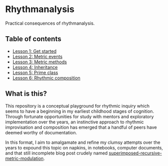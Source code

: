 # Rhythmanalysis

Practical consequences of rhythmanalysis.

## Table of contents

- [Lesson 1: Get started](lesson1.md)
- [Lesson 2: Metric events](lesson2.md)
- [Lesson 3: Metric methods](lesson3.md)
- [Lesson 4: Inheritance](lesson4.md)
- [Lesson 5: Prime class](lesson5.md)
- [Lesson 6: Rhythmic composition](lesson6.md)

## What is this?

This repository is a conceptual playground for rhythmic inquiry which seems to have a beginning in my earliest childhood stages of cognition. Through fortunate opportunities for study with mentors and exploratory implementation over the years, an instinctive approach to rhythmic improvisation and composition has emerged that a handful of peers have deemed worthy of documentation.

In this format, I aim to amalgamate and refine my clumsy attempts over the years to expound this topic on napkins, in notebooks, computer documents, and that still incomplete blog post crudely named [superimposed-recursive-metric-modulation](https://ryantoddgarza.com/superimposed-recursive-metric-modulation).
